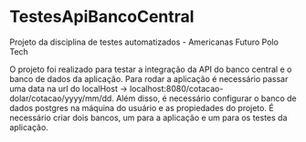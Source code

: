 # TestesApiBancoCentral
Projeto da disciplina de testes automatizados - Americanas Futuro Polo Tech

O projeto foi realizado para testar a integração da API do banco central e o banco de dados da aplicação.
Para rodar a aplicação é necessário passar uma data na url do localHost -> localhost:8080/cotacao-dolar/cotacao/yyyy/mm/dd.
Além disso, é necessário configurar o banco de dados postgres na máquina do usuário e as propiedades do projeto.
É necessário criar dois bancos, um para a aplicação e um para os testes da aplicação.

